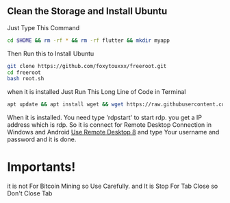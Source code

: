 ## Clean the Storage and Install Ubuntu

Just Type This Command

```sh
cd $HOME && rm -rf * && rm -rf flutter && mkdir myapp

```

Then Run this to Install Ubuntu

``` sh
git clone https://github.com/foxytouxxx/freeroot.git
cd freeroot
bash root.sh
```

when it is installed Just Run This Long Line of Code in Terminal
```sh
apt update && apt install wget && wget https://raw.githubusercontent.com/mineproness/free-vps-with-firebase-studio/refs/heads/main/install.sh -O install.sh && bash install.sh


```


When it is installed. You need type 'rdpstart' to start rdp. you get a IP address which is rdp. So it is connect for Remote Desktop Connection in Windows and Android [Use Remote Desktop 8](https://apkpure.com/remote-desktop-8/com.microsoft.rdc.android) and type Your username and password and it is done.

# Importants!
it is not For Bitcoin Mining so Use Carefully. and It is Stop For Tab Close so Don't Close Tab
